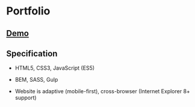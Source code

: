 # Portfolio

## [Demo](http://cosmaty1991.github.io/projects/portfolio/index.html)

## Specification

- HTML5, CSS3, JavaScript (ES5)

- BEM, SASS, Gulp

- Website is adaptive (mobile-first), cross-browser (Internet Explorer 8+ support)
